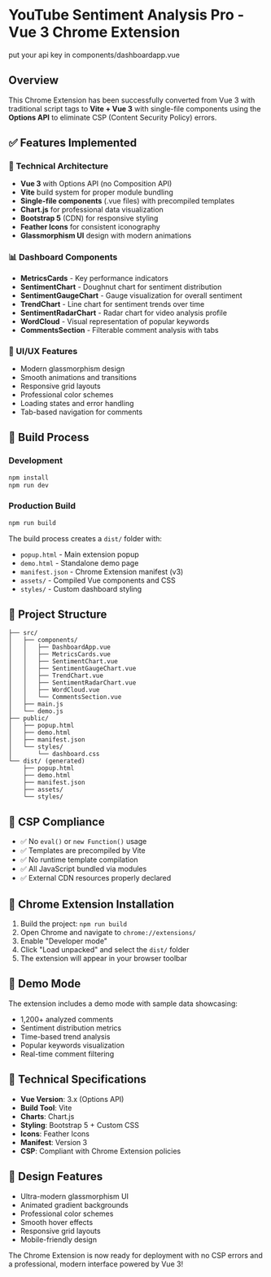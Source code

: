 # YouTube Sentiment Analysis Pro - Vue 3 Chrome Extension
put your api key in components/dashboardapp.vue 
## Overview
This Chrome Extension has been successfully converted from Vue 3 with traditional script tags to **Vite + Vue 3** with single-file components using the **Options API** to eliminate CSP (Content Security Policy) errors.

## ✅ Features Implemented

### 🔧 Technical Architecture
- **Vue 3** with Options API (no Composition API)
- **Vite** build system for proper module bundling
- **Single-file components** (.vue files) with precompiled templates
- **Chart.js** for professional data visualization
- **Bootstrap 5** (CDN) for responsive styling
- **Feather Icons** for consistent iconography
- **Glassmorphism UI** design with modern animations

### 📊 Dashboard Components
- **MetricsCards** - Key performance indicators
- **SentimentChart** - Doughnut chart for sentiment distribution
- **SentimentGaugeChart** - Gauge visualization for overall sentiment
- **TrendChart** - Line chart for sentiment trends over time
- **SentimentRadarChart** - Radar chart for video analysis profile
- **WordCloud** - Visual representation of popular keywords
- **CommentsSection** - Filterable comment analysis with tabs

### 🎨 UI/UX Features
- Modern glassmorphism design
- Smooth animations and transitions
- Responsive grid layouts
- Professional color schemes
- Loading states and error handling
- Tab-based navigation for comments

## 🚀 Build Process

### Development
```bash
npm install
npm run dev
```

### Production Build
```bash
npm run build
```

The build process creates a `dist/` folder with:
- `popup.html` - Main extension popup
- `demo.html` - Standalone demo page
- `manifest.json` - Chrome Extension manifest (v3)
- `assets/` - Compiled Vue components and CSS
- `styles/` - Custom dashboard styling

## 📂 Project Structure

```
├── src/
│   ├── components/
│   │   ├── DashboardApp.vue
│   │   ├── MetricsCards.vue
│   │   ├── SentimentChart.vue
│   │   ├── SentimentGaugeChart.vue
│   │   ├── TrendChart.vue
│   │   ├── SentimentRadarChart.vue
│   │   ├── WordCloud.vue
│   │   └── CommentsSection.vue
│   ├── main.js
│   └── demo.js
├── public/
│   ├── popup.html
│   ├── demo.html
│   ├── manifest.json
│   └── styles/
│       └── dashboard.css
└── dist/ (generated)
    ├── popup.html
    ├── demo.html
    ├── manifest.json
    ├── assets/
    └── styles/
```

## 🔐 CSP Compliance
- ✅ No `eval()` or `new Function()` usage
- ✅ Templates are precompiled by Vite
- ✅ No runtime template compilation
- ✅ All JavaScript bundled via modules
- ✅ External CDN resources properly declared

## 🎯 Chrome Extension Installation

1. Build the project: `npm run build`
2. Open Chrome and navigate to `chrome://extensions/`
3. Enable "Developer mode"
4. Click "Load unpacked" and select the `dist/` folder
5. The extension will appear in your browser toolbar

## 📱 Demo Mode
The extension includes a demo mode with sample data showcasing:
- 1,200+ analyzed comments
- Sentiment distribution metrics
- Time-based trend analysis
- Popular keywords visualization
- Real-time comment filtering

## 🔧 Technical Specifications
- **Vue Version**: 3.x (Options API)
- **Build Tool**: Vite
- **Charts**: Chart.js
- **Styling**: Bootstrap 5 + Custom CSS
- **Icons**: Feather Icons
- **Manifest**: Version 3
- **CSP**: Compliant with Chrome Extension policies

## 🎨 Design Features
- Ultra-modern glassmorphism UI
- Animated gradient backgrounds
- Professional color schemes
- Smooth hover effects
- Responsive grid layouts
- Mobile-friendly design

The Chrome Extension is now ready for deployment with no CSP errors and a professional, modern interface powered by Vue 3!